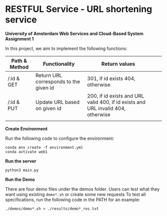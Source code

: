 # RESTFUL Service - URL shortening service

**University of Amsterdam Web Services and Cloud-Based System Assignment 1**

In this project, we aim to implement the following functions:

| Path & Method | Functionality                          | Return values                                                                    |   |   |
|---------------|----------------------------------------|----------------------------------------------------------------------------------|---|---|
| /:id & GET    | Return URL corresponds to the given id | 301, if id exists 404, otherwise                                                 |   |   |
| /:id & PUT    | Update URL based on given id           | 200, if id exists and URL valid 400, if id exists and URL invalid 404, otherwise |   |   |
|               |                                        |                                                                                  |   |   |

**Create Environment**

Run the following code to configure the environment:
```
conda env create -f environment.yml
conda avtivate web1
```

**Run the server**

 ```
 python3 main.py
 ```


**Run the Demo** 

There are four demo files under the demos folder. Users can test what they want using existing `demo*.sh` or create some new requests
To test all specifications, run the following code in the PATH  for an example:
```
./demos/demo*.sh > ./results/demo*_res.txt
```
